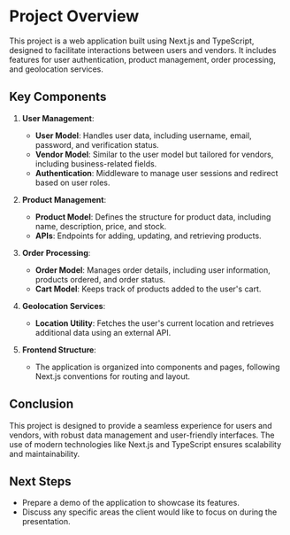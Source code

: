 # Project Overview

This project is a web application built using Next.js and TypeScript, designed to facilitate interactions between users and vendors. It includes features for user authentication, product management, order processing, and geolocation services.

## Key Components

1. **User Management**:
   - **User Model**: Handles user data, including username, email, password, and verification status.
   - **Vendor Model**: Similar to the user model but tailored for vendors, including business-related fields.
   - **Authentication**: Middleware to manage user sessions and redirect based on user roles.

2. **Product Management**:
   - **Product Model**: Defines the structure for product data, including name, description, price, and stock.
   - **APIs**: Endpoints for adding, updating, and retrieving products.

3. **Order Processing**:
   - **Order Model**: Manages order details, including user information, products ordered, and order status.
   - **Cart Model**: Keeps track of products added to the user's cart.

4. **Geolocation Services**:
   - **Location Utility**: Fetches the user's current location and retrieves additional data using an external API.

5. **Frontend Structure**:
   - The application is organized into components and pages, following Next.js conventions for routing and layout.

## Conclusion

This project is designed to provide a seamless experience for users and vendors, with robust data management and user-friendly interfaces. The use of modern technologies like Next.js and TypeScript ensures scalability and maintainability.

## Next Steps

- Prepare a demo of the application to showcase its features.
- Discuss any specific areas the client would like to focus on during the presentation.
